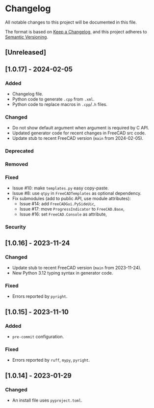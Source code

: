 # Changelog

All notable changes to this project will be documented in this file.

The format is based on [Keep a Changelog](https://keepachangelog.com/en/1.1.0/),
and this project adheres to [Semantic Versioning](https://semver.org/spec/v2.0.0.html).

## \[Unreleased\]

## \[1.0.17\] - 2024-02-05

### Added

- Changelog file.
- Python code to generate `.cpp` from `.xml`.
- Python code to replace macros in `.cpp`/`.h` files.

### Changed

- Do not show default argument when argument is required by C API.
- Updated generator code for recent changes in FreeCAD src code.
- Update stub to recent FreeCAD version (`main` from 2024-02-05).

### Deprecated

### Removed

### Fixed

- Issue #10: make `templates.py` easy copy-paste.
- Issue #8: use `qtpy` in `FreeCADTemplates` as optional dependency.
- Fix submodules (add to public API, use module attributes):
  - Issue #14: add `FreeCADGui.PySideUic`,
  - Issue #17: move `ProgressIndicator` to `FreeCAD.Base`,
  - Issue #16: set `FreeCAD.Console` as attribute,

### Security

## \[1.0.16\] - 2023-11-24

### Changed

- Update stub to recent FreeCAD version (`main` from 2023-11-24).
- New Python 3.12 typing syntax in generator code.

### Fixed

- Errors reported by `pyright`.

## \[1.0.15\] - 2023-11-10

### Added

- `pre-commit` configuration.

### Fixed

- Errors reported by `ruff`, `mypy`, `pyright`.

## \[1.0.14\] - 2023-01-29

### Changed

- An install file uses `pyproject.toml`.
